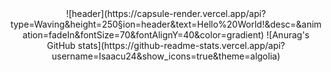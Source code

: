 <div align="center">
![header](https://capsule-render.vercel.app/api?type=Waving&height=250&section=header&text=Hello%20World!&desc=&animation=fadeIn&fontSize=70&fontAlignY=40&color=gradient)
![Anurag's GitHub stats](https://github-readme-stats.vercel.app/api?username=Isaacu24&show_icons=true&theme=algolia)
